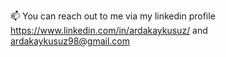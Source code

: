  📫 You can reach out to me via my linkedin profile https://www.linkedin.com/in/ardakaykusuz/ and ardakaykusuz98@gmail.com

<!---
ardakaykusuz/ardakaykusuz is a ✨ special ✨ repository because its `README.md` (this file) appears on your GitHub profile.
You can click the Preview link to take a look at your changes.
--->
